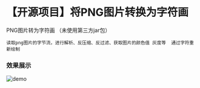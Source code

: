 # 【开源项目】将PNG图片转换为字符画
PNG图片转为字符画
（未使用第三方jar包）
```   
读取png图片的字节流，进行解析、反压缩、反过滤、获取图片的颜色值 灰度等  通过字符重新绘制
```

### 效果展示
![demo](https://user-images.githubusercontent.com/35286999/133013229-062ff65b-c371-453c-a642-2847348e5f68.gif)


